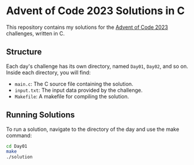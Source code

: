 # Advent of Code 2023 Solutions in C

This repository contains my solutions for the [Advent of Code 2023](https://adventofcode.com/2023) challenges, written in C.

## Structure

Each day's challenge has its own directory, named `Day01`, `Day02`, and so on. Inside each directory, you will find:

- `main.c`: The C source file containing the solution.
- `input.txt`: The input data provided by the challenge.
- `Makefile`: A makefile for compiling the solution.

## Running Solutions

To run a solution, navigate to the directory of the day and use the make command:

```bash
cd Day01
make
./solution
